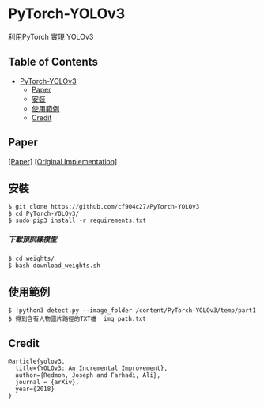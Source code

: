 # PyTorch-YOLOv3
利用PyTorch 實現 YOLOv3

## Table of Contents
- [PyTorch-YOLOv3](#pytorch-yolov3)
  * [Paper](#paper)
  * [安裝](#安裝)
  * [使用範例](#使用範例)
  * [Credit](#credit)

## Paper

[[Paper]](https://pjreddie.com/media/files/papers/YOLOv3.pdf) [[Original Implementation]](https://github.com/pjreddie/darknet)

## 安裝
    $ git clone https://github.com/cf904c27/PyTorch-YOLOv3
    $ cd PyTorch-YOLOv3/
    $ sudo pip3 install -r requirements.txt

##### 下載預訓練模型
    $ cd weights/
    $ bash download_weights.sh

## 使用範例
    $ !python3 detect.py --image_folder /content/PyTorch-YOLOv3/temp/part1
    $ 得到含有人物圖片路徑的TXT檔  img_path.txt


## Credit
```
@article{yolov3,
  title={YOLOv3: An Incremental Improvement},
  author={Redmon, Joseph and Farhadi, Ali},
  journal = {arXiv},
  year={2018}
}
```
